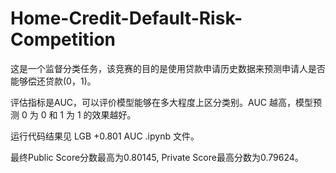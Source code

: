 # Home-Credit-Default-Risk-Competition
这是一个监督分类任务，该竞赛的目的是使用贷款申请历史数据来预测申请人是否能够偿还贷款(0，1)。

评估指标是AUC，可以评价模型能够在多大程度上区分类别。AUC 越高，模型预测 0 为 0 和 1 为 1 的效果越好。

运行代码结果见 LGB  +0.801 AUC .ipynb 文件。

最终Public Score分数最高为0.80145, Private Score最高分数为0.79624。
